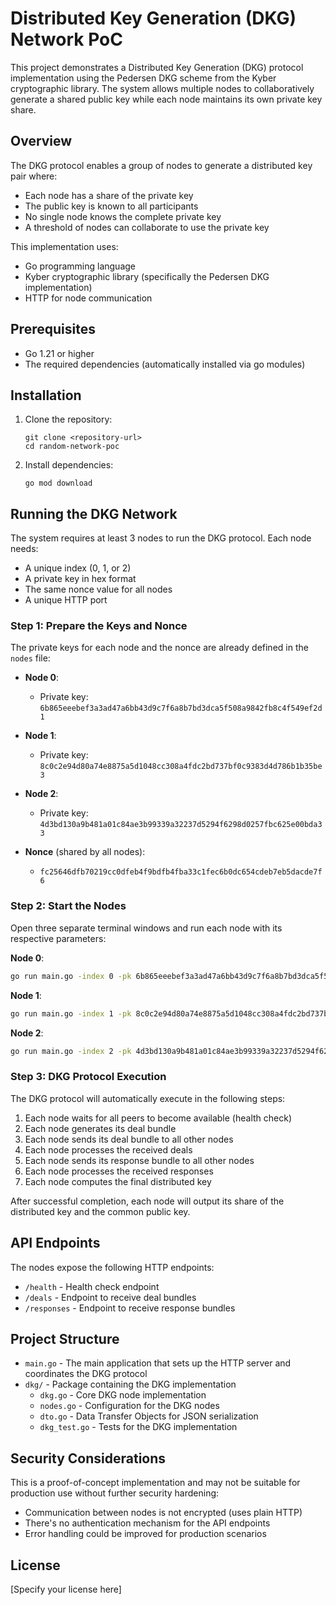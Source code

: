 # Distributed Key Generation (DKG) Network PoC

This project demonstrates a Distributed Key Generation (DKG) protocol implementation using the Pedersen DKG scheme from the Kyber cryptographic library. The system allows multiple nodes to collaboratively generate a shared public key while each node maintains its own private key share.

## Overview

The DKG protocol enables a group of nodes to generate a distributed key pair where:
- Each node has a share of the private key
- The public key is known to all participants
- No single node knows the complete private key
- A threshold of nodes can collaborate to use the private key

This implementation uses:
- Go programming language
- Kyber cryptographic library (specifically the Pedersen DKG implementation)
- HTTP for node communication

## Prerequisites

- Go 1.21 or higher
- The required dependencies (automatically installed via go modules)

## Installation

1. Clone the repository:
   ```
   git clone <repository-url>
   cd random-network-poc
   ```

2. Install dependencies:
   ```
   go mod download
   ```

## Running the DKG Network

The system requires at least 3 nodes to run the DKG protocol. Each node needs:
- A unique index (0, 1, or 2)
- A private key in hex format
- The same nonce value for all nodes
- A unique HTTP port

### Step 1: Prepare the Keys and Nonce

The private keys for each node and the nonce are already defined in the `nodes` file:

- **Node 0**:
  - Private key: `6b865eeebef3a3ad47a6bb43d9c7f6a8b7bd3dca5f508a9842fb8c4f549ef2d1`

- **Node 1**:
  - Private key: `8c0c2e94d80a74e8875a5d1048cc308a4fdc2bd737bf0c9383d4d786b1b35be3`

- **Node 2**:
  - Private key: `4d3bd130a9b481a01c84ae3b99339a32237d5294f6298d0257fbc625e00bda33`

- **Nonce** (shared by all nodes):
  - `fc25646dfb70219cc0dfeb4f9bdfb4fba33c1fec6b0dc654cdeb7eb5dacde7f6`

### Step 2: Start the Nodes

Open three separate terminal windows and run each node with its respective parameters:

**Node 0**:
```bash
go run main.go -index 0 -pk 6b865eeebef3a3ad47a6bb43d9c7f6a8b7bd3dca5f508a9842fb8c4f549ef2d1 -nonce fc25646dfb70219cc0dfeb4f9bdfb4fba33c1fec6b0dc654cdeb7eb5dacde7f6 -http_port 8000
```

**Node 1**:
```bash
go run main.go -index 1 -pk 8c0c2e94d80a74e8875a5d1048cc308a4fdc2bd737bf0c9383d4d786b1b35be3 -nonce fc25646dfb70219cc0dfeb4f9bdfb4fba33c1fec6b0dc654cdeb7eb5dacde7f6 -http_port 8001
```

**Node 2**:
```bash
go run main.go -index 2 -pk 4d3bd130a9b481a01c84ae3b99339a32237d5294f6298d0257fbc625e00bda33 -nonce fc25646dfb70219cc0dfeb4f9bdfb4fba33c1fec6b0dc654cdeb7eb5dacde7f6 -http_port 8002
```

### Step 3: DKG Protocol Execution

The DKG protocol will automatically execute in the following steps:

1. Each node waits for all peers to become available (health check)
2. Each node generates its deal bundle
3. Each node sends its deal bundle to all other nodes
4. Each node processes the received deals
5. Each node sends its response bundle to all other nodes
6. Each node processes the received responses
7. Each node computes the final distributed key

After successful completion, each node will output its share of the distributed key and the common public key.

## API Endpoints

The nodes expose the following HTTP endpoints:

- `/health` - Health check endpoint
- `/deals` - Endpoint to receive deal bundles
- `/responses` - Endpoint to receive response bundles

## Project Structure

- `main.go` - The main application that sets up the HTTP server and coordinates the DKG protocol
- `dkg/` - Package containing the DKG implementation
  - `dkg.go` - Core DKG node implementation
  - `nodes.go` - Configuration for the DKG nodes
  - `dto.go` - Data Transfer Objects for JSON serialization
  - `dkg_test.go` - Tests for the DKG implementation

## Security Considerations

This is a proof-of-concept implementation and may not be suitable for production use without further security hardening:

- Communication between nodes is not encrypted (uses plain HTTP)
- There's no authentication mechanism for the API endpoints
- Error handling could be improved for production scenarios

## License

[Specify your license here]
